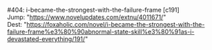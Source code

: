 #404: i-became-the-strongest-with-the-failure-frame [c191] <br/>
Jump: "https://www.novelupdates.com/extnu/4011671/" <br/>
Dest: "https://foxaholic.com/novel/i-became-the-strongest-with-the-failure-frame%e3%80%90abnormal-state-skill%e3%80%91as-i-devastated-everything/191/"